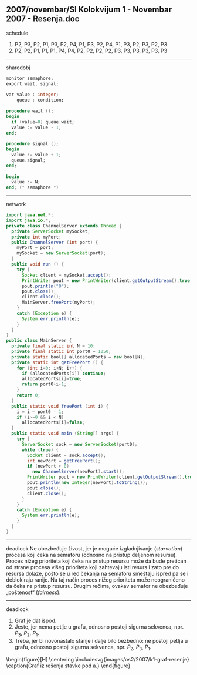 2007/novembar/SI Kolokvijum 1 - Novembar 2007 - Resenja.doc
--------------------------------------------------------------------------------
schedule

1. P2, P3, P2, P1, P3, P2, P4, P1, P3, P2, P4, P1, P3, P2, P3, P2, P3 
2. P2, P2, P1, P1, P1, P4, P4, P2, P2, P2, P2, P3, P3, P3, P3, P3, P3 

--------------------------------------------------------------------------------
sharedobj
```ada
monitor semaphore; 
export wait, signal; 
 
var value : integer; 
    queue : condition; 
 
procedure wait (); 
begin 
  if (value=0) queue.wait; 
  value := value - 1; 
end; 
 
procedure signal (); 
begin 
  value := value + 1; 
  queue.signal; 
end; 
 
begin 
  value := N; 
end; (* semaphore *) 
```

--------------------------------------------------------------------------------
network
```java
import java.net.*; 
import java.io.*; 
private class ChannelServer extends Thread { 
  private ServerSocket mySocket; 
  private int myPort; 
  public ChannelServer (int port) { 
    myPort = port; 
    mySocket = new ServerSocket(port); 
  }   
  public void run () { 
    try { 
      Socket client = mySocket.accept(); 
      PrintWriter pout = new PrintWriter(client.getOutputStream(),true); 
      pout.println("0"); 
      pout.close(); 
      client.close(); 
      MainServer.freePort(myPort); 
    } 
    catch (Exception e) { 
      System.err.println(e); 
    } 
  }   
} 
public class MainServer { 
  private final static int N = 10; 
  private final static int port0 = 1050; 
  private static bool[] allocatedPorts = new bool[N]; 
  private static int getFreePort () { 
    for (int i=0; i<N; i++) { 
      if (allocatedPorts[i]) continue; 
      allocatedPorts[i]=true; 
      return port0+i-1; 
    } 
    return 0; 
  }   
  public static void freePort (int i) { 
    i = i – port0 - 1; 
    if (i>=0 && i < N) 
      allocatedPorts[i]=false; 
  }   
  public static void main (String[] args) { 
    try { 
      ServerSocket sock = new ServerSocket(port0); 
      while (true) { 
        Socket client = sock.accept(); 
        int newPort = getFreePort(); 
        if (newPort > 0) 
          new ChannelServer(newPort).start(); 
        PrintWriter pout = new PrintWriter(client.getOutputStream(),true); 
        pout.println(new Integer(newPort).toString()); 
        pout.close(); 
        client.close(); 
      } 
    } 
    catch (Exception e) { 
      System.err.println(e); 
    } 
  }   
} 
```

--------------------------------------------------------------------------------
deadlock
Ne obezbeđuje živost, jer je moguće izgladnjivanje (*starvation*) procesa koji čeka na semaforu (odnosno na pristup deljenom resursu). Proces nižeg prioriteta koji čeka na pristup resursu može da bude pretican od strane procesa višeg prioriteta koji zahtevaju isti resurs i zato pre do resursa dolaze, pošto se u red čekanja na semaforu smeštaju ispred pa se i deblokiraju ranije. Na taj način proces nižeg prioriteta može neograničeno da čeka na pristup resursu. Drugim rečima, ovakav semafor ne obezbeđuje „poštenost“ (*fairness*). 

--------------------------------------------------------------------------------
deadlock

1. Graf je dat ispod.
2. Jeste, jer nema petlje u grafu, odnosno postoji sigurna sekvenca, npr. $P_3$, $P_2$, $P_1$. 
3. Treba, jer bi novonastalo stanje i dalje bilo bezbedno: ne postoji petlja u grafu, odnosno postoji sigurna sekvenca, npr. $P_2$, $P_3$, $P_1$. 

\begin{figure}[H]
    \centering
    \includesvg{images/os2/2007/k1-graf-resenje}
    \caption{Graf iz rešenja stavke pod a.}
\end{figure}
